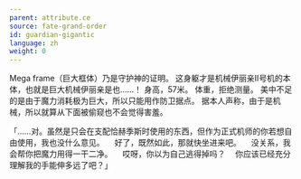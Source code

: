 ```yaml
---
parent: attribute.ce
source: fate-grand-order
id: guardian-gigantic
language: zh
weight: 0
---
```


Mega frame（巨大框体）乃是守护神的证明。
这身躯才是机械伊丽亲Ⅱ号机的本体，也就是巨大机械伊丽亲是也……！
身高，57米。
体重，拒绝测量。
美中不足的是由于魔力消耗极为巨大，所以只能用作防卫据点。
据本人声称，由于是机械，所以就算从下面被偷窥也不会觉得害羞。

「……对。虽然是只会在支配恰赫季斯时使用的东西，但作为正式机师的你若想自由使用，我也没什么意见。
　好了，既然如此，那就快坐进来吧。
　没关系，我会帮你把魔力用得一干二净。
　哎呀，你以为自己逃得掉吗？
　你应该已经充分理解我的手能伸多远了吧？」
